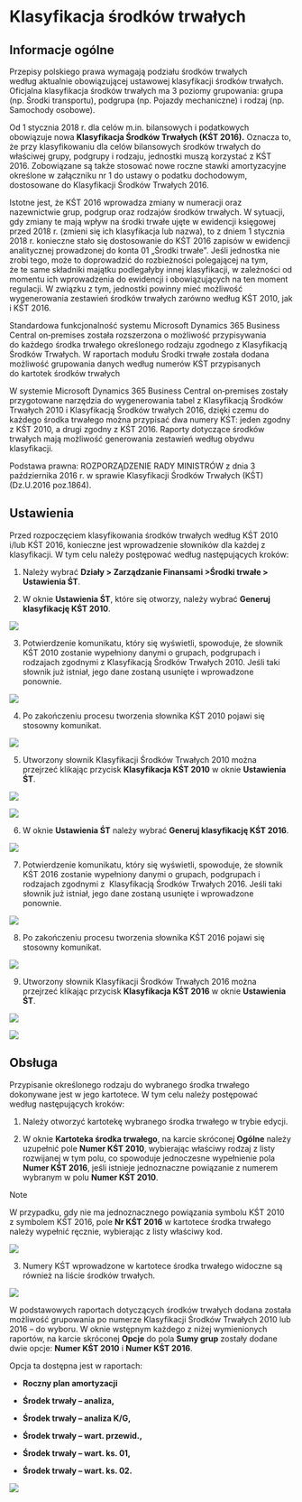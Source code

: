 # Klasyfikacja środków trwałych

## Informacje ogólne

 Przepisy polskiego prawa wymagają podziału środków trwałych
 według aktualnie obowiązującej ustawowej klasyfikacji środków
 trwałych. Oficjalna klasyfikacja środków trwałych ma 3 poziomy
 grupowania: grupa (np. Środki transportu), podgrupa (np. Pojazdy
 mechaniczne) i rodzaj (np. Samochody osobowe).

Od 1 stycznia 2018 r. dla celów m.in. bilansowych i podatkowych
obowiązuje nowa **Klasyfikacja Środków Trwałych (KŚT 2016).** Oznacza
to, że przy klasyfikowaniu dla celów bilansowych środków trwałych do
właściwej grupy, podgrupy i rodzaju, jednostki muszą korzystać z KŚT
2016. Zobowiązane są także stosować nowe roczne stawki amortyzacyjne
określone w załączniku nr 1 do ustawy o podatku dochodowym, dostosowane
do Klasyfikacji Środków Trwałych 2016.

Istotne jest, że KŚT 2016 wprowadza zmiany w numeracji oraz nazewnictwie
grup, podgrup oraz rodzajów środków trwałych. W sytuacji, gdy zmiany te
mają wpływ na środki trwałe ujęte w ewidencji księgowej przed 2018 r.
(zmieni się ich klasyfikacja lub nazwa), to z dniem 1 stycznia 2018 r.
konieczne stało się dostosowanie do KŚT 2016 zapisów w ewidencji
analitycznej prowadzonej do konta 01 „Środki trwałe". Jeśli jednostka
nie zrobi tego, może to doprowadzić do rozbieżności polegającej na tym,
że te same składniki majątku podlegałyby innej klasyfikacji,
w zależności od momentu ich wprowadzenia do ewidencji i obowiązujących
na ten moment regulacji. W związku z tym, jednostki powinny mieć
możliwość wygenerowania zestawień środków trwałych zarówno według KŚT
2010, jak i KŚT 2016.

Standardowa funkcjonalność systemu Microsoft Dynamics 365 Business
Central on‑premises została rozszerzona o możliwość przypisywania
do każdego środka trwałego określonego rodzaju zgodnego z Klasyfikacją
Środków Trwałych. W raportach modułu Środki trwałe została dodana
możliwość grupowania danych według numerów KŚT przypisanych do kartotek
środków trwałych

W systemie Microsoft Dynamics 365 Business Central on‑premises zostały
przygotowane narzędzia do wygenerowania tabel z Klasyfikacją Środków
Trwałych 2010 i Klasyfikacją Środków trwałych 2016, dzięki czemu do
każdego środka trwałego można przypisać dwa numery KŚT: jeden zgodny z
KŚT 2010, a drugi zgodny z KŚT 2016. Raporty dotyczące środków trwałych
mają możliwość generowania zestawień według obydwu klasyfikacji.

Podstawa prawna: ROZPORZĄDZENIE RADY MINISTRÓW z dnia 3 października
2016 r. w sprawie Klasyfikacji Środków Trwałych (KŚT) (Dz.U.2016
poz.1864).

## Ustawienia

Przed rozpoczęciem klasyfikowania środków trwałych według KŚT 2010 i/lub
KŚT 2016, konieczne jest wprowadzenie słowników dla każdej z
klasyfikacji. W tym celu należy postępować według następujących kroków:

1.  Należy wybrać **Działy \> Zarządzanie Finansami \>Środki trwałe \>
    Ustawienia ŚT**.

2.  W oknie **Ustawienia ŚT**, które się otworzy, należy wybrać
     **Generuj klasyfikację KŚT 2010**.

  ![](media/image384.png)

3.  Potwierdzenie komunikatu, który się wyświetli, spowoduje, że słownik
     KŚT 2010 zostanie wypełniony danymi o grupach, podgrupach i
     rodzajach zgodnymi z Klasyfikacją Środków Trwałych 2010. Jeśli
     taki słownik już istniał, jego dane zostaną usunięte i wprowadzone
     ponownie.

  ![](media/image385.png)

4.  Po zakończeniu procesu tworzenia słownika KŚT 2010 pojawi się
     stosowny komunikat.

  ![](media/image386.png)

5.  Utworzony słownik Klasyfikacji Środków Trwałych 2010 można przejrzeć
     klikając przycisk **Klasyfikacja KŚT 2010** w oknie **Ustawienia
     ŚT**.

  ![](media/image387.png)

  ![](media/image388.png)

6.  W oknie **Ustawienia ŚT** należy wybrać **Generuj klasyfikację KŚT
    2016**.

  ![](media/image389.png)

7.  Potwierdzenie komunikatu, który się wyświetli, spowoduje, że słownik
    KŚT 2016 zostanie wypełniony danymi o grupach, podgrupach i
    rodzajach zgodnymi z  Klasyfikacją Środków Trwałych 2016. Jeśli taki
    słownik już istniał, jego dane zostaną usunięte i wprowadzone
    ponownie.

  ![](media/image390.png)

8.  Po zakończeniu procesu tworzenia słownika KŚT 2016 pojawi się
    stosowny komunikat.

  ![](media/image386.png)

9.  Utworzony słownik Klasyfikacji Środków Trwałych 2016 można przejrzeć
    klikając przycisk **Klasyfikacja KŚT 2016** w oknie **Ustawienia
    ŚT**.

  ![](media/image391.png)

  ![](media/image392.png)

## Obsługa

Przypisanie określonego rodzaju do wybranego środka trwałego dokonywane
jest w jego kartotece. W tym celu należy postępować według następujących
kroków:

1.  Należy otworzyć kartotekę wybranego środka trwałego w trybie edycji.

2.  W oknie **Kartoteka środka trwałego**, na karcie skróconej
     **Ogólne** należy uzupełnić pole **Numer KŚT 2010**, wybierając
     właściwy rodzaj z listy rozwijanej w tym polu, co spowoduje
     jednoczesne wypełnienie pola **Numer KŚT 2016**, jeśli istnieje
     jednoznaczne powiązanie z numerem wybranym w polu **Numer KŚT
     2010**.

>[!NOTE]
>W przypadku, gdy nie ma jednoznacznego powiązania symbolu KŚT 2010\
z symbolem KŚT 2016, pole **Nr KŚT 2016** w kartotece środka trwałego
należy wypełnić ręcznie, wybierając z listy właściwy kod.

  ![](media/image393.png)

3.  Numery KŚT wprowadzone w kartotece środka trwałego widoczne są
    również na liście środków trwałych.

  ![](media/image394.png)

W podstawowych raportach dotyczących środków trwałych dodana została
możliwość grupowania po numerze Klasyfikacji Środków Trwałych 2010 lub
2016 – do wyboru. W oknie wstępnym każdego z niżej wymienionych
raportów, na karcie skróconej **Opcje** do pola **Sumy grup** zostały
dodane dwie opcje: **Numer KŚT 2010** i **Numer KŚT 2016**.

Opcja ta dostępna jest w raportach:

-   **Roczny plan amortyzacji**

-   **Środek trwały – analiza,**

-   **Środek trwały – analiza K/G,**

-   **Środek trwały – wart. przewid.,**

-   **Środek trwały – wart. ks. 01,**

-   **Środek trwały – wart. ks. 02.**

  ![](media/image395.png)
